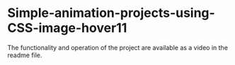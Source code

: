 # Simple-animation-projects-using-CSS-image-hover11
The functionality and operation of the project are available as a video in the readme file.
